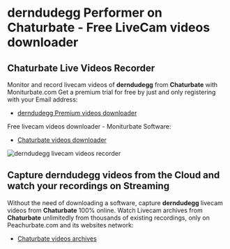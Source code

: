 # derndudegg Performer on Chaturbate - Free LiveCam videos downloader

## Chaturbate Live Videos Recorder

Monitor and record livecam videos of **derndudegg** from **Chaturbate** with Moniturbate.com
Get a premium trial for free by just and only registering with your Email address:
* [derndudegg Premium videos downloader](https://moniturbate.com/request-demo-licence-key.html)

Free livecam videos downloader - Moniturbate Software:
* [Chaturbate videos downloader](https://moniturbate.com/moniturbate-download-software.html)

![derndudegg livecam videos recorder](https://peachurnet.com/templates/moniturbate-software.png)


## Capture derndudegg videos from the Cloud and watch your recordings on Streaming

Without the need of downloading a software, capture **derndudegg** livecam videos from **Chaturbate** 100% online.
Watch Livecam archives from **Chaturbate** unlimitedly from thousands of existing recordings, only on Peachurbate.com and its websites network:
* [Chaturbate videos archives](https://peachurnet.com/)